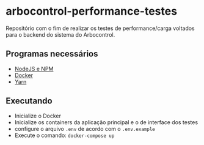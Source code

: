 # arbocontrol-performance-testes

Repositório com o fim de realizar os testes de performance/carga voltados para o backend do sistema do Arbocontrol.

## Programas necessários

- [NodeJS e NPM](https://nodejs.org/en/)
- [Docker](https://www.docker.com/)
- [Yarn](https://yarnpkg.com/)

## Executando

- Inicialize o Docker
- Inicialize os containers da aplicação principal e o de interface dos testes
- configure o arquivo `.env` de acordo com o `.env.example`
- Execute o comando: `docker-compose up`
